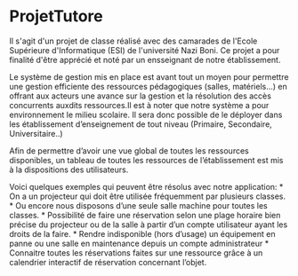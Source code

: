 # ProjetTutore
Il s'agit d'un projet de classe réalisé avec des camarades de l'Ecole Supérieure d'Informatique (ESI) de l'université Nazi Boni. Ce projet a pour finalité d'être apprécié et noté par un ensseignant de notre établissement.

Le système de gestion mis en place est avant tout un moyen pour permettre une gestion efficiente des ressources pédagogiques (salles, matériels…) en offrant aux acteurs une avance sur la gestion et la résolution des accès concurrents auxdits ressources.Il est à noter que notre système a pour environnement le milieu scolaire. Il sera donc possible de le déployer dans les établissement d’enseignement de tout niveau (Primaire, Secondaire, Universitaire..) 

Afin de permettre d’avoir une vue global de toutes les ressources disponibles, un tableau de toutes les ressources de l’établissement est mis à la dispositions des utilisateurs.

Voici quelques exemples qui peuvent être résolus avec notre application:
 	* On a un projecteur qui doit être utilisée fréquemment par plusieurs classes.
 	* Ou encore nous disposons d’une seule salle machine pour toutes les classes. 
 	* Possibilité de faire une réservation selon une plage horaire bien précise du projecteur ou de la salle à partir d’un compte utilisateur ayant les droits de la faire.
 	* Rendre indisponible (hors d’usage) un équipement en panne ou une salle en maintenance depuis un compte administrateur
 	* Connaitre toutes les réservations faites sur une ressource grâce à un calendrier interactif de réservation concernant l’objet.

